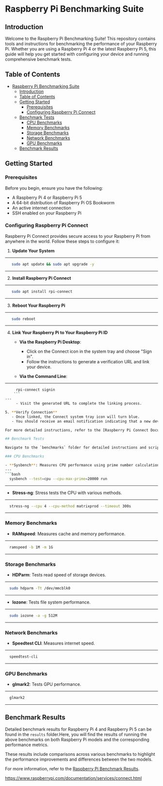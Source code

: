 
# Raspberry Pi Benchmarking Suite

## Introduction

Welcome to the Raspberry Pi Benchmarking Suite! This repository contains tools and instructions for benchmarking the performance of your Raspberry Pi. Whether you are using a Raspberry Pi 4 or the latest Raspberry Pi 5, this guide will help you get started with configuring your device and running comprehensive benchmark tests.

## Table of Contents

- [Raspberry Pi Benchmarking Suite](#raspberry-pi-benchmarking-suite)
  - [Introduction](#introduction)
  - [Table of Contents](#table-of-contents)
  - [Getting Started](#getting-started)
    - [Prerequisites](#prerequisites)
    - [Configuring Raspberry Pi Connect](#configuring-raspberry-pi-connect)
  - [Benchmark Tests](#benchmark-tests)
    - [CPU Benchmarks](#cpu-benchmarks)
    - [Memory Benchmarks](#memory-benchmarks)
    - [Storage Benchmarks](#storage-benchmarks)
    - [Network Benchmarks](#network-benchmarks)
    - [GPU Benchmarks](#gpu-benchmarks)
  - [Benchmark Results](#benchmark-results)

## Getting Started

### Prerequisites

Before you begin, ensure you have the following:

- A Raspberry Pi 4 or Raspberry Pi 5
- A 64-bit distribution of Raspberry Pi OS Bookworm
- An active internet connection
- SSH enabled on your Raspberry Pi

### Configuring Raspberry Pi Connect

Raspberry Pi Connect provides secure access to your Raspberry Pi from anywhere in the world. Follow these steps to configure it:

1. **Update Your System**
---
```bash
   sudo apt update && sudo apt upgrade -y
```
---

2. **Install Raspberry Pi Connect**
---
```bash
   sudo apt install rpi-connect
```
---

3. **Reboot Your Raspberry Pi**
---
```bash
   sudo reboot
```
---

4. **Link Your Raspberry Pi to Your Raspberry Pi ID**

   - **Via the Raspberry Pi Desktop**:
     - Click on the Connect icon in the system tray and choose "Sign in".
     - Follow the instructions to generate a verification URL and link your device.

   - **Via the Command Line**:
---    
```bash
     rpi-connect signin
    ```
---
     - Visit the generated URL to complete the linking process.

5. **Verify Connection**
   - Once linked, the Connect system tray icon will turn blue.
   - You should receive an email notification indicating that a new device has signed into Connect.

For more detailed instructions, refer to the [Raspberry Pi Connect Documentation](https://www.raspberrypi.com/documentation/services/connect.html)[1].

## Benchmark Tests

Navigate to the `benchmarks` folder for detailed instructions and scripts for running the following benchmarks:

### CPU Benchmarks

- **Sysbench**: Measures CPU performance using prime number calculations.
---
```bash
  sysbench --test=cpu --cpu-max-prime=20000 run
```
---

- **Stress-ng**: Stress tests the CPU with various methods.
---
```bash
  stress-ng --cpu 4 --cpu-method matrixprod --timeout 300s
```
---

### Memory Benchmarks

- **RAMspeed**: Measures cache and memory performance.
---
```bash
  ramspeed -b 1M -m 1G
```
---

### Storage Benchmarks

- **HDParm**: Tests read speed of storage devices.
---
```bash
  sudo hdparm -Tt /dev/mmcblk0
```
---

- **Iozone**: Tests file system performance.
---
```bash
  sudo iozone -a -g 512M
```
---

### Network Benchmarks

- **Speedtest CLI**: Measures internet speed.
---
```bash
  speedtest-cli
```
---

### GPU Benchmarks

- **glmark2**: Tests GPU performance.
---
```bash
  glmark2
```
---

## Benchmark Results

Detailed benchmark results for Raspberry Pi 4 and Raspberry Pi 5 can be found in the `results` folder.Here, you will find the results of running the above benchmarks on both Raspberry Pi models and the corresponding performance metrics. 




 These results include comparisons across various benchmarks to highlight the performance improvements and differences between the two models.

For more information, refer to the [Raspberry Pi Benchmark Results](./results/README.md).

https://www.raspberrypi.com/documentation/services/connect.html


